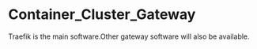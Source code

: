 # Container_Cluster_Gateway
Traefik is the main software.Other gateway software will also be available.

